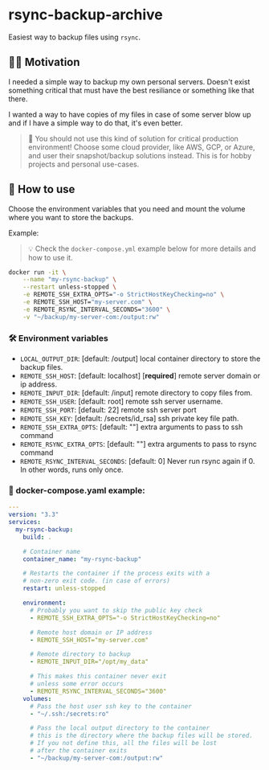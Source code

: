 # rsync-backup-archive

Easiest way to backup files using `rsync`.

## 👨‍💻 Motivation

I needed a simple way to backup my own personal servers. Doesn't exist something critical that must have the best resiliance or something like that there.

I wanted a way to have copies of my files in case of some server blow up and if I have a simple way to do that, it's even better.

> 🔴 You should not use this kind of solution for critical production environment! Choose some cloud provider, like AWS, GCP, or Azure, and user their snapshot/backup solutions instead.
> This is for hobby projects and personal use-cases.

## 🚢 How to use

Choose the environment variables that you need and mount the volume where you want to store the backups.

Example:

> 💡 Check the `docker-compose.yml` example below for more details and how to use it.

```bash
docker run -it \
    --name "my-rsync-backup" \
    --restart unless-stopped \
    -e REMOTE_SSH_EXTRA_OPTS="-o StrictHostKeyChecking=no" \
    -e REMOTE_SSH_HOST="my-server.com" \
    -e REMOTE_RSYNC_INTERVAL_SECONDS="3600" \
    -v "~/backup/my-server-com:/output:rw"
```

### 🛠 Environment variables

- `LOCAL_OUTPUT_DIR`: [default: /output] local container directory to store the backup files.
- `REMOTE_SSH_HOST`: [default: localhost] [**required**] remote server domain or ip address.
- `REMOTE_INPUT_DIR`: [default: /input] remote directory to copy files from.
- `REMOTE_SSH_USER`: [default: root] remote ssh server username.
- `REMOTE_SSH_PORT`: [default: 22] remote ssh server port
- `REMOTE_SSH_KEY`: [default: /secrets/id_rsa] ssh private key file path.
- `REMOTE_SSH_EXTRA_OPTS`: [default: ""] extra arguments to pass to ssh command
- `REMOTE_RSYNC_EXTRA_OPTS`: [default: ""] extra arguments to pass to rsync command
- `REMOTE_RSYNC_INTERVAL_SECONDS`: [default: 0] Never run rsync again if 0. In other words, runs only once.

### 🐳 docker-compose.yaml example:

```yaml
---
version: "3.3"
services:
  my-rsync-backup:
    build: .

    # Container name
    container_name: "my-rsync-backup"

    # Restarts the container if the process exits with a
    # non-zero exit code. (in case of errors)
    restart: unless-stopped

    environment:
      # Probably you want to skip the public key check
      - REMOTE_SSH_EXTRA_OPTS="-o StrictHostKeyChecking=no"

      # Remote host domain or IP address
      - REMOTE_SSH_HOST="my-server.com"

      # Remote directory to backup
      - REMOTE_INPUT_DIR="/opt/my_data"

      # This makes this container never exit
      # unless some error occurs
      - REMOTE_RSYNC_INTERVAL_SECONDS="3600"
    volumes:
      # Pass the host user ssh key to the container
      - "~/.ssh:/secrets:ro"

      # Pass the local output directory to the container
      # this is the directory where the backup files will be stored.
      # If you not define this, all the files will be lost 
      # after the container exits
      - "~/backup/my-server-com:/output:rw"
```

